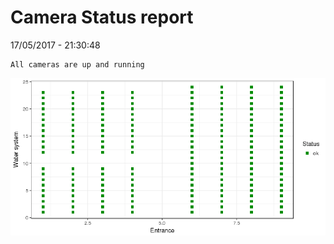 Camera Status report
================
17/05/2017 - 21:30:48

    All cameras are up and running

![](camreport_files/figure-markdown_github/unnamed-chunk-2-1.png)
